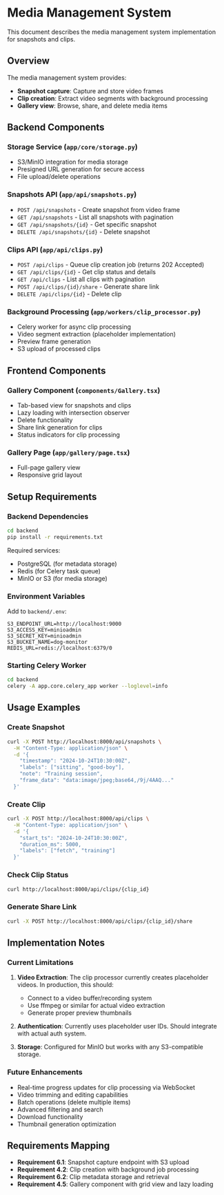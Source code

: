 # Media Management System

This document describes the media management system implementation for snapshots and clips.

## Overview

The media management system provides:
- **Snapshot capture**: Capture and store video frames
- **Clip creation**: Extract video segments with background processing
- **Gallery view**: Browse, share, and delete media items

## Backend Components

### Storage Service (`app/core/storage.py`)
- S3/MinIO integration for media storage
- Presigned URL generation for secure access
- File upload/delete operations

### Snapshots API (`app/api/snapshots.py`)
- `POST /api/snapshots` - Create snapshot from video frame
- `GET /api/snapshots` - List all snapshots with pagination
- `GET /api/snapshots/{id}` - Get specific snapshot
- `DELETE /api/snapshots/{id}` - Delete snapshot

### Clips API (`app/api/clips.py`)
- `POST /api/clips` - Queue clip creation job (returns 202 Accepted)
- `GET /api/clips/{id}` - Get clip status and details
- `GET /api/clips` - List all clips with pagination
- `POST /api/clips/{id}/share` - Generate share link
- `DELETE /api/clips/{id}` - Delete clip

### Background Processing (`app/workers/clip_processor.py`)
- Celery worker for async clip processing
- Video segment extraction (placeholder implementation)
- Preview frame generation
- S3 upload of processed clips

## Frontend Components

### Gallery Component (`components/Gallery.tsx`)
- Tab-based view for snapshots and clips
- Lazy loading with intersection observer
- Delete functionality
- Share link generation for clips
- Status indicators for clip processing

### Gallery Page (`app/gallery/page.tsx`)
- Full-page gallery view
- Responsive grid layout

## Setup Requirements

### Backend Dependencies
```bash
cd backend
pip install -r requirements.txt
```

Required services:
- PostgreSQL (for metadata storage)
- Redis (for Celery task queue)
- MinIO or S3 (for media storage)

### Environment Variables
Add to `backend/.env`:
```
S3_ENDPOINT_URL=http://localhost:9000
S3_ACCESS_KEY=minioadmin
S3_SECRET_KEY=minioadmin
S3_BUCKET_NAME=dog-monitor
REDIS_URL=redis://localhost:6379/0
```

### Starting Celery Worker
```bash
cd backend
celery -A app.core.celery_app worker --loglevel=info
```

## Usage Examples

### Create Snapshot
```bash
curl -X POST http://localhost:8000/api/snapshots \
  -H "Content-Type: application/json" \
  -d '{
    "timestamp": "2024-10-24T10:30:00Z",
    "labels": ["sitting", "good-boy"],
    "note": "Training session",
    "frame_data": "data:image/jpeg;base64,/9j/4AAQ..."
  }'
```

### Create Clip
```bash
curl -X POST http://localhost:8000/api/clips \
  -H "Content-Type: application/json" \
  -d '{
    "start_ts": "2024-10-24T10:30:00Z",
    "duration_ms": 5000,
    "labels": ["fetch", "training"]
  }'
```

### Check Clip Status
```bash
curl http://localhost:8000/api/clips/{clip_id}
```

### Generate Share Link
```bash
curl -X POST http://localhost:8000/api/clips/{clip_id}/share
```

## Implementation Notes

### Current Limitations
1. **Video Extraction**: The clip processor currently creates placeholder videos. In production, this should:
   - Connect to a video buffer/recording system
   - Use ffmpeg or similar for actual video extraction
   - Generate proper preview thumbnails

2. **Authentication**: Currently uses placeholder user IDs. Should integrate with actual auth system.

3. **Storage**: Configured for MinIO but works with any S3-compatible storage.

### Future Enhancements
- Real-time progress updates for clip processing via WebSocket
- Video trimming and editing capabilities
- Batch operations (delete multiple items)
- Advanced filtering and search
- Download functionality
- Thumbnail generation optimization

## Requirements Mapping

- **Requirement 6.1**: Snapshot capture endpoint with S3 upload
- **Requirement 4.2**: Clip creation with background job processing
- **Requirement 6.2**: Clip metadata storage and retrieval
- **Requirement 4.5**: Gallery component with grid view and lazy loading
